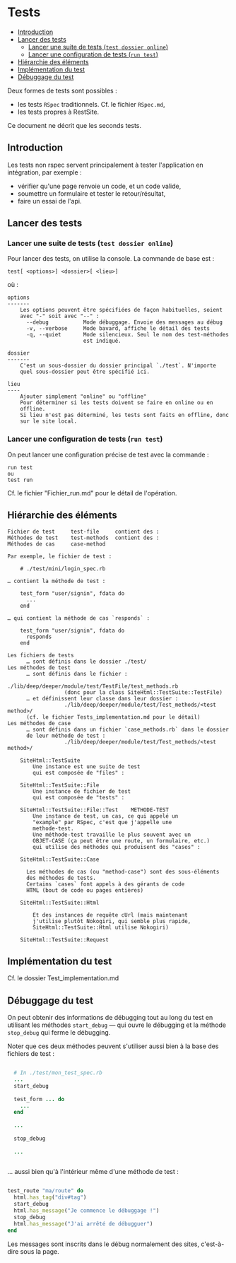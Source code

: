 # Tests

* [Introduction](#introductionteststest)
* [Lancer des tests](#lanceruntest)
  * [Lancer une suite de tests (`test dossier online`)](#lancerunesuitedetests)
  * [Lancer une configuration de tests (`run test`)](#lancerdestestsspecifique)
* [Hiérarchie des éléments](#hierarchiedeselements)
* [Implémentation du test](#implementation_du_test)
* [Débuggage du test](#debugging)

Deux formes de tests sont possibles :

* les tests `RSpec` traditionnels. Cf. le fichier `RSpec.md`,
* les tests propres à RestSite.

Ce document ne décrit que les seconds tests.

<a name='introductionteststest'></a>

## Introduction

Les tests non rspec servent principalement à tester l'application en intégration, par exemple :

* vérifier qu'une page renvoie un code, et un code valide,
* soumettre un formulaire et tester le retour/résultat,
* faire un essai de l'api.

<a name='lanceruntest'></a>

## Lancer des tests

<a name='lancerunesuitedetests'></a>

### Lancer une suite de tests (`test dossier online`)


Pour lancer des tests, on utilise la console. La commande de base est&nbsp;:

    test[ <options>] <dossier>[ <lieu>]
    
où&nbsp;:

    options
    -------
        Les options peuvent être spécifiées de façon habituelles, soient
        avec "-" soit avec "--" :
          --debug           Mode débuggage. Envoie des messages au débug
          -v, --verbose     Mode bavard, affiche le détail des tests
          -q, --quiet       Mode silencieux. Seul le nom des test-méthodes
                            est indiqué.
                            
    dossier
    -------
        C'est un sous-dossier du dossier principal `./test`. N'importe
        quel sous-dossier peut être spécifié ici.
    
    lieu
    ----
        Ajouter simplement "online" ou "offline"
        Pour déterminer si les tests doivent se faire en online ou en
        offline.
        Si lieu n'est pas déterminé, les tests sont faits en offline, donc
        sur le site local.

<a name='lancerdestestsspecifique'></a>

### Lancer une configuration de tests (`run test`)

On peut lancer une configuration précise de test avec la commande&nbsp;:

    run test
    ou
    test run

Cf. le fichier "Fichier_run.md" pour le détail de l'opération.

<a name='hierarchiedeselements'></a>

## Hiérarchie des éléments

    Fichier de test     test-file     contient des :
    Méthodes de test    test-methods  contient des :
    Méthodes de cas     case-method

    Par exemple, le fichier de test :

        # ./test/mini/login_spec.rb

    … contient la méthode de test :

        test_form "user/signin", fdata do
          ...
        end

    … qui contient la méthode de cas `responds` :

        test_form "user/signin", fdata do
          responds
        end

    Les fichiers de tests
          … sont définis dans le dossier ./test/
    Les méthodes de test
          … sont définis dans le fichier :
                      ./lib/deep/deeper/module/test/TestFile/test_methods.rb
                      (donc pour la class SiteHtml::TestSuite::TestFile)
          … et définissent leur classe dans leur dossier :
                      ./lib/deep/deeper/module/test/Test_methods/<test method>/
          (cf. le fichier Tests_implementation.md pour le détail)
    Les méthodes de case
          … sont définis dans un fichier `case_methods.rb` dans le dossier
          de leur méthode de test :
                      ./lib/deep/deeper/module/test/Test_methods/<test method>/

        SiteHtml::TestSuite
            Une instance est une suite de test
            qui est composée de "files" :

        SiteHtml::TestSuite::File
            Une instance de fichier de test
            qui est composée de "tests" :

        SiteHtml::TestSuite::File::Test    METHODE-TEST
            Une instance de test, un cas, ce qui appelé un
            "example" par RSpec, c'est que j'appelle une
            methode-test.
            Une méthode-test travaille le plus souvent avec un
            OBJET-CASE (ça peut être une route, un formulaire, etc.)
            qui utilise des méthodes qui produisent des "cases" :

        SiteHtml::TestSuite::Case

          Les méthodes de cas (ou "method-case") sont des sous-éléments
          des méthodes de tests.
          Certains `cases` font appels à des gérants de code
          HTML (bout de code ou pages entières)

        SiteHtml::TestSuite::Html

            Et des instances de requête cUrl (mais maintenant
            j'utilise plutôt Nokogiri, qui semble plus rapide,
            SiteHtml::TestSuite::Html utilise Nokogiri)

        SiteHtml::TestSuite::Request

<a name='implementation_du_test'></a>

## Implémentation du test

Cf. le dossier Test_implementation.md

<a name='debugging'></a>

## Débuggage du test

On peut obtenir des informations de débugging tout au long du test en utilisant les méthodes `start_debug` — qui ouvre le débugging et la méthode `stop_debug` qui ferme le débugging.

Noter que ces deux méthodes peuvent s'utiliser aussi bien à la base des fichiers de test :

~~~ruby

  # In ./test/mon_test_spec.rb
  ...
  start_debug
  
  test_form ... do
    ...
  end
  
  ...
  
  stop_debug
  
  ...
  
~~~

… aussi bien qu'à l'intérieur même d'une méthode de test :

~~~ruby

test_route "ma/route" do
  html.has_tag("div#tag")
  start_debug
  html.has_message("Je commence le débuggage !")
  stop_debug
  html.has_message("J'ai arrêté de débugguer")
end

~~~

Les messages sont inscrits dans le débug normalement des sites, c'est-à-dire sous la page.